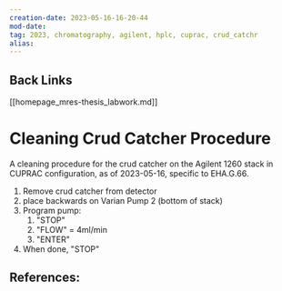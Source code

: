 ```yaml
---
creation-date: 2023-05-16-16-20-44
mod-date:
tag: 2023, chromatography, agilent, hplc, cuprac, crud_catchr
alias:
---
```

<!--begin_file -->

## Back Links

[[homepage_mres-thesis_labwork.md]]


<!--header -->

# Cleaning Crud Catcher Procedure

A cleaning procedure for the crud catcher on the Agilent 1260 stack in CUPRAC configuration, as of 2023-05-16, specific to EHA.G.66.

<!-- contents -->

1. Remove crud catcher from detector
2. place backwards on Varian Pump 2 (bottom of stack)
3. Program pump:
   1. "STOP"
   2. "FLOW" = 4ml/min
   3. "ENTER"
4. When done, "STOP"

## References:

<!--end_file -->